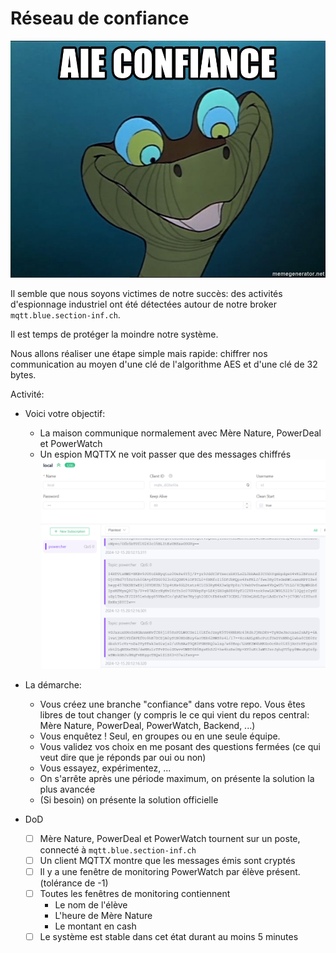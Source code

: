 # Réseau de confiance

![](./confiance.webp)

Il semble que nous soyons victimes de notre succès: des activités d'espionnage industriel ont été détectées autour de notre broker `mqtt.blue.section-inf.ch`.

Il est temps de protéger la moindre notre système.

Nous allons réaliser une étape simple mais rapide: chiffrer nos communication au moyen d'une clé de l'algorithme AES et d'une clé de 32 bytes.

Activité:

- Voici votre objectif:
    - La maison communique normalement avec Mère Nature, PowerDeal et PowerWatch
    - Un espion MQTTX ne voit passer que des messages chiffrés
    ![](./ciphered.png)

- La démarche:
    - Vous créez une branche "confiance" dans votre repo. Vous êtes libres de tout changer (y compris le ce qui vient du repos central: Mère Nature, PowerDeal, PowerWatch, Backend, ...)
    - Vous enquêtez ! Seul, en groupes ou en une seule équipe.
    - Vous validez vos choix en me posant des questions fermées (ce qui veut dire que je réponds par oui ou non)
    - Vous essayez, expérimentez, ...
    - On s'arrête après une période maximum, on présente la solution la plus avancée
    - (Si besoin) on présente la solution officielle

- DoD
    - [ ] Mère Nature, PowerDeal et PowerWatch tournent sur un poste, connecté à `mqtt.blue.section-inf.ch`
    - [ ] Un client MQTTX montre que les messages émis sont cryptés
    - [ ] Il y a une fenêtre de monitoring PowerWatch par élève présent. (tolérance de -1)
    - [ ] Toutes les fenêtres de monitoring contiennent
        - Le nom de l'élève
        - L'heure de Mère Nature
        - Le montant en cash
    - [ ] Le système est stable dans cet état durant au moins 5 minutes